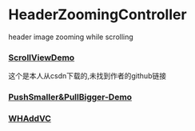 # HeaderZoomingController
header image zooming while scrolling

### [ScrollViewDemo](http://blog.csdn.net/chen12302asd/article/details/69388150)

这个是本人从csdn下载的,未找到作者的github链接

### [PushSmaller&PullBigger-Demo](https://github.com/Crazy-Steven/PushSmaller-PullBigger-Demo)

### [WHAddVC](https://github.com/remember17/WHAddVC)

